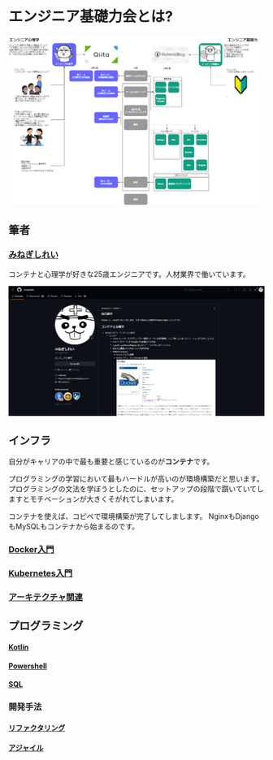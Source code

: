 



# エンジニア基礎力会とは?

<img src="https://github.com/minegishirei/draw_v1/blob/main/life.draw.io-engineer_psychology.drawio.png?raw=true">



## 筆者

### [みねぎしれい](https://github.com/minegishirei)

コンテナと心理学が好きな25歳エンジニアです。人材業界で働いています。

<a href="https://github.com/minegishirei">
<img src="https://github.com/minegishirei/minegishirei/blob/main/img/github.png?raw=true">
</a>


## インフラ

自分がキャリアの中で最も重要と感じているのが**コンテナ**です。

プログラミングの学習において最もハードルが高いのが環境構築だと思います。
プログラミングの文法を学ぼうとしたのに、セットアップの段階で躓いていてしますとモチベーションが大きくそがれてしまいます。

コンテナを使えば、コピペで環境構築が完了してしまします。
NginxもDjangoもMySQLもコンテナから始まるのです。



### [Docker入門](https://minegishirei.hatenablog.com/entry/2023/09/02/213936)

### [Kubernetes入門](https://minegishirei.hatenablog.com/entry/2023/10/11/103809)

### [アーキテクチャ関連](https://minegishirei.hatenablog.com/entry/2023/01/27/183831)


## プログラミング

#### [Kotlin](https://minegishirei.hatenablog.com/entry/2023/02/09/101751)

#### [Powershell](ttps://minegishirei.hatenablog.com/entry/2023/02/15/162959)

#### [SQL](https://minegishirei.hatenablog.com/archive/category/SQL)


### 開発手法

#### [リファクタリング](https://minegishirei.hatenablog.com/entry/2023/02/02/165446:embed:cite)


#### [アジャイル](https://minegishirei.hatenablog.com/entry/2023/01/27/164337)




